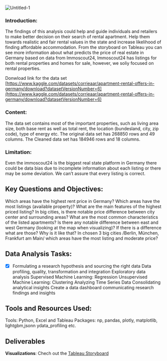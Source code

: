![Untitled-1](https://github.com/Gl-RDN/Rental-Properties-in-Germany-Immobscout24-data/assets/124837500/bf417cc6-64e9-4b46-bbc0-644ae0c7c6eb)

### **Introduction**:
  The findings of this analysis could help and guide individuals and retailers to make better decision on their search of rental apartment. Help them towards realistic and fair rental values in the state and increase likelihood of finding affordable accommodation.
From the storyboard on Tableau you can see more information about what predicts the price of real estate in Germany based on data from Immoscout24, Immoscout24 has listings for both rental properties and homes for sale, however, we soliy focused on rental properties.

Donwload link for the data set [https://www.kaggle.com/datasets/corrieaar/apartment-rental-offers-in-germany/download?datasetVersionNumber=6](https://www.kaggle.com/datasets/corrieaar/apartment-rental-offers-in-germany/download?datasetVersionNumber=6)
### **Content**:
  The data set contains most of the important properties, such as living area size, both base rent as well as total rent, the location (bundesland, city, zip code), type of energy etc. 
  The original data set has 268850 rows and 49 columns.
  The Cleaned data set has 184946 rows and 18 columns.
  
### **Limitation**:
  Even the immoscout24 is the biggest real state platform in Germany there could be data bias due to incomplete information about each listing or there may be some deviation. We can’t assure that every listing is correct.

## **Key Questions and Objectives**:
  Which areas have the highest rent price in Germany? 
  Which areas have the most listings (available property)? 
  What are the main features of the highest priced listing? 
  In big cities, is there notable price difference between city center and surrounding areas?
  What are the most common characteristics of the listed apartments?
  Is there any notable difference between east and west Germany (looking at the map when visualizing)? If there is a difference what are those? Why is it like that?
  In chosen 3 big cities /Berlin, München, Frankfurt am Main/ which areas have the most listing and moderate price?

## **Data Analysis Tasks**:
- [x]  Formulating a research hypothesis and sourcing the right data
  Data profiling, quality, transformation and integration
  Exploratory data analysis
  Supervised Machine Learning: Regression
  Unsupervised Machine Learning: Clustering
  Analyzing Time Series Data
  Consolidating analytical insights
  Create a data dashboard communicating research findings and insights

## **Tools and Resources Used**:
  Tools: Python, Excel and Tableau
  Packages: np, pandas, plotly, matplotlib, lightgbm,jsonn ydata_profiling etc.



## **Deliverables**
**Visualizations**: Chech out the [Tableau Storyboard](https://public.tableau.com/app/profile/gal.erdene.gantulga/viz/GermanysRentalPropertyanalysis/FirstPage?publish=yes)
